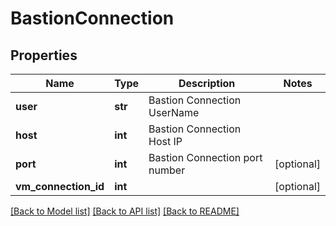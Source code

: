# BastionConnection

## Properties
Name | Type | Description | Notes
------------ | ------------- | ------------- | -------------
**user** | **str** | Bastion Connection UserName | 
**host** | **int** | Bastion Connection Host IP | 
**port** | **int** | Bastion Connection port number | [optional] 
**vm_connection_id** | **int** |  | [optional] 

[[Back to Model list]](../README.md#documentation-for-models) [[Back to API list]](../README.md#documentation-for-api-endpoints) [[Back to README]](../README.md)


